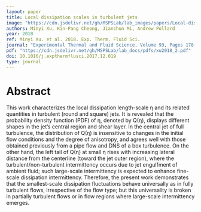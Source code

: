 ```yaml
---
layout: paper
title: Local dissipation scales in turbulent jets
image: "https://cdn.jsdelivr.net/gh/MSPSLab/lab_images/papers/Local-dissipation-scales.png"
authors: Minyi Xu, Kin-Pang Cheong, Jianchun Mi, Andrew Pollard
year: 2018
ref: Minyi Xu. et al. 2018. Exp. Therm. Fluid Sci.
journal: "Experimental Thermal and Fluid Science, Volume 93, Pages 178-185, ISSN 0894-1777"
pdf: "https://cdn.jsdelivr.net/gh/MSPSLab/lab_docs/pdfs/xu2018_2.pdf"
doi: 10.1016/j.expthermflusci.2017.12.019
type: journal
---
```


# Abstract

This work characterizes the local dissipation length-scale η and its related quantities in turbulent (round and square) jets. It is revealed that the probability density function (PDF) of η, denoted by Q(η), displays different shapes in the jet’s central region and shear layer. In the central jet of full turbulence, the distribution of Q(η) is insensitive to changes in the initial flow conditions and the degree of anisotropy, and agrees well with those obtained previously from a pipe flow and DNS of a box turbulence. On the other hand, the left tail of Q(η) at small η rises with increasing lateral distance from the centerline (toward the jet outer region), where the turbulent/non-turbulent intermittency occurs due to jet engulfment of ambient fluid; such large-scale intermittency is expected to enhance fine-scale dissipation intermittency. Therefore, the present work demonstrates that the smallest-scale dissipation fluctuations behave universally as in fully turbulent flows, irrespective of the flow type; but this universality is broken in partially turbulent flows or in flow regions where large-scale intermittency emerges.

